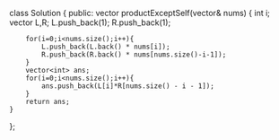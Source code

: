 class Solution {
public:
    vector<int> productExceptSelf(vector<int>& nums) {
        int i;
        vector<int> L,R;
        L.push_back(1);
        R.push_back(1);
        
        for(i=0;i<nums.size();i++){
            L.push_back(L.back() * nums[i]);
            R.push_back(R.back() * nums[nums.size()-i-1]);
        }
        vector<int> ans;
        for(i=0;i<nums.size();i++){
            ans.push_back(L[i]*R[nums.size() - i - 1]);
        }
        return ans;
    }
};
